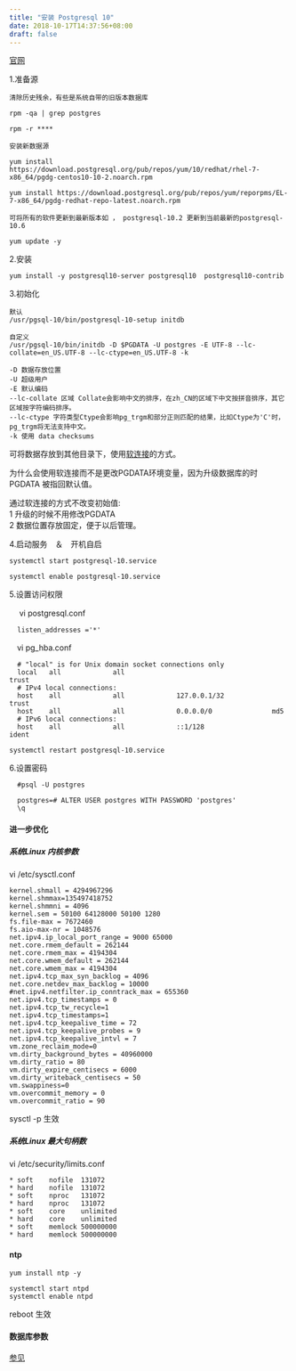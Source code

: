 ```yaml
---
title: "安装 Postgresql 10"
date: 2018-10-17T14:37:56+08:00
draft: false
---
```


[官网](https://www.postgresql.org/download/linux/redhat/)

1.准备源

```
清除历史残余，有些是系统自带的旧版本数据库

rpm -qa | grep postgres

rpm -r ****

安装新数据源

yum install https://download.postgresql.org/pub/repos/yum/10/redhat/rhel-7-x86_64/pgdg-centos10-10-2.noarch.rpm

yum install https://download.postgresql.org/pub/repos/yum/reporpms/EL-7-x86_64/pgdg-redhat-repo-latest.noarch.rpm

可将所有的软件更新到最新版本如 ， postgresql-10.2 更新到当前最新的postgresql-10.6

yum update -y 

```
2.安装

```
yum install -y postgresql10-server postgresql10  postgresql10-contrib
```

3.初始化

```
默认
/usr/pgsql-10/bin/postgresql-10-setup initdb

自定义
/usr/pgsql-10/bin/initdb -D $PGDATA -U postgres -E UTF-8 --lc-collate=en_US.UTF-8 --lc-ctype=en_US.UTF-8 -k

-D 数据存放位置
-U 超级用户
-E 默认编码
--lc-collate 区域 Collate会影响中文的排序，在zh_CN的区域下中文按拼音排序，其它区域按字符编码排序。
--lc-ctype 字符类型Ctype会影响pg_trgm和部分正则匹配的结果，比如Ctype为'C'时，pg_trgm将无法支持中文。
-k 使用 data checksums
```

可将数据存放到其他目录下，使用[软连接](linux/ln-s)的方式。

为什么会使用软连接而不是更改PGDATA环境变量，因为升级数据库的时 PGDATA 被指回默认值。

通过软连接的方式不改变初始值:   
1 升级的时候不用修改PGDATA   
2 数据位置存放固定，便于以后管理。  

4.启动服务　＆　开机自启

```   
systemctl start postgresql-10.service

systemctl enable postgresql-10.service
```

5.设置访问权限

　  vi postgresql.conf

```
  listen_addresses ='*'
```

  　vi pg_hba.conf

```
  # "local" is for Unix domain socket connections only
  local   all             all                                     trust
  # IPv4 local connections:
  host    all             all             127.0.0.1/32            trust
  host    all             all             0.0.0.0/0               md5
  # IPv6 local connections:
  host    all             all             ::1/128                 ident

```

```
systemctl restart postgresql-10.service
```

6.设置密码

```
  #psql -U postgres
  
  postgres=# ALTER USER postgres WITH PASSWORD 'postgres'
  \q

```

#### 进一步优化

##### 系统Linux 内核参数

vi /etc/sysctl.conf 

```
kernel.shmall = 4294967296  
kernel.shmmax=135497418752  
kernel.shmmni = 4096  
kernel.sem = 50100 64128000 50100 1280  
fs.file-max = 7672460  
fs.aio-max-nr = 1048576  
net.ipv4.ip_local_port_range = 9000 65000  
net.core.rmem_default = 262144  
net.core.rmem_max = 4194304  
net.core.wmem_default = 262144  
net.core.wmem_max = 4194304  
net.ipv4.tcp_max_syn_backlog = 4096  
net.core.netdev_max_backlog = 10000  
#net.ipv4.netfilter.ip_conntrack_max = 655360  
net.ipv4.tcp_timestamps = 0  
net.ipv4.tcp_tw_recycle=1  
net.ipv4.tcp_timestamps=1  
net.ipv4.tcp_keepalive_time = 72   
net.ipv4.tcp_keepalive_probes = 9   
net.ipv4.tcp_keepalive_intvl = 7  
vm.zone_reclaim_mode=0  
vm.dirty_background_bytes = 40960000  
vm.dirty_ratio = 80  
vm.dirty_expire_centisecs = 6000  
vm.dirty_writeback_centisecs = 50  
vm.swappiness=0  
vm.overcommit_memory = 0  
vm.overcommit_ratio = 90  
```

sysctl -p 生效

##### 系统Linux 最大句柄数

vi /etc/security/limits.conf   
  
```
* soft    nofile  131072  
* hard    nofile  131072  
* soft    nproc   131072  
* hard    nproc   131072  
* soft    core    unlimited  
* hard    core    unlimited  
* soft    memlock 500000000  
* hard    memlock 500000000 

```

#### ntp

```
yum install ntp -y

systemctl start ntpd
systemctl enable ntpd
``` 



reboot 生效


#### 数据库参数

[参见](postgres/params/)
